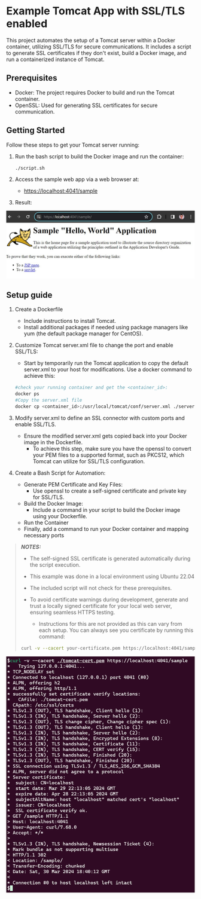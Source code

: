 # Example Tomcat App with SSL/TLS enabled

This project automates the setup of a Tomcat server within a Docker container, utilizing SSL/TLS for secure communications. It includes a script to generate SSL certificates if they don't exist, build a Docker image, and run a containerized instance of Tomcat.

## Prerequisites

- Docker: The project requires Docker to build and run the Tomcat container.
- OpenSSL: Used for generating SSL certificates for secure communication.

## Getting Started

Follow these steps to get your Tomcat server running:

1. Run the bash script to build the Docker image and run the container:

    ```bash
    ./script.sh
    ```

2. Access the sample web app via a web browser at:
    - [https://localhost:4041/sample]([sample_web_app.jpg](https://localhost:4041/sample))

3. Result:

![sample-web-app](./images/sample_web_app.jpg)

## Setup guide

1. Create a Dockerfile
   - Include instructions to install Tomcat.
   - Install additional packages if needed using package managers like yum (the default package manager for CentOS).
2. Customize Tomcat server.xml file to change the port and enable SSL/TLS:
   - Start by temporarily run the Tomcat application to copy the default server.xml to your host for modifications. Use a docker command to achieve this:

    ```bash
    #check your running container and get the <container_id>:
    docker ps
    #Copy the server.xml file
    docker cp <container_id>:/usr/local/tomcat/conf/server.xml ./server.xml
    ```

3. Modify server.xml to define an SSL connector with custom ports and enable SSL/TLS.
   - Ensure the modified server.xml gets copied back into your Docker image in the Dockerfile.
     - To achieve this step, make sure you have the openssl to convert your PEM files to a supported format, such as PKCS12, which Tomcat can utilize for SSL/TLS configuration.
4. Create a Bash Script for Automation:
   - Generate PEM Certificate and Key Files:
     - Use openssl to create a self-signed certificate and private key for SSL/TLS.
   - Build the Docker Image:
     - Include a command in your script to build the Docker image using your Dockerfile.
   - Run the Container
   - Finally, add a command to run your Docker container and mapping necessary ports

> **_NOTES:_**
>
>- The self-signed SSL certificate is generated automatically during the script execution.
>- This example was done in a local environment using Ubuntu 22.04
>- The included script will not check for these prerequisites.
>
>- To avoid certificate warnings during development, generate and trust a locally signed certificate for your local web server, ensuring seamless HTTPS testing.
>   - Instructions for this are not provided as this can vary from each setup. You can always see you certificate by running this command:
>
> ```bash
> curl -v --cacert your-certificate.pem https://localhost:4041/sample
> ```

![curl_localhost](./images/curl_cert.jpg)

